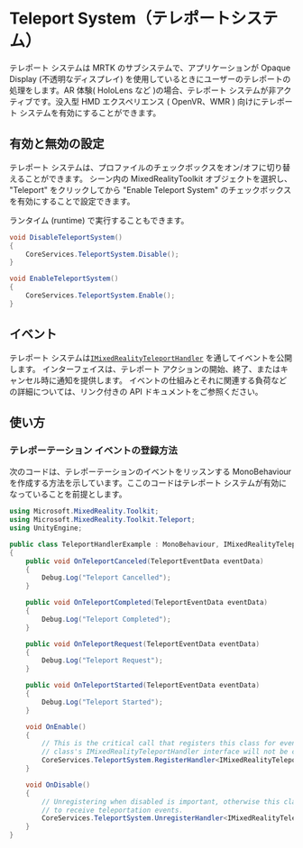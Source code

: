 # Teleport System（テレポートシステム）

テレポート システムは MRTK のサブシステムで、アプリケーションが Opaque Display (不透明なディスプレイ) を使用しているときにユーザーのテレポートの処理をします。AR 体験( HoloLens など )の場合、テレポート システムが非アクティブです。没入型 HMD エクスペリエンス ( OpenVR、WMR ) 向けにテレポート システムを有効にすることができます。


## 有効と無効の設定

テレポート システムは、プロファイルのチェックボックスをオン/オフに切り替えることができます。
シーン内の MixedRealityToolkit オブジェクトを選択し、
"Teleport" をクリックしてから "Enable Teleport System" のチェックボックスを有効にすることで設定できます。

ランタイム (runtime) で実行することもできます。

```csharp
void DisableTeleportSystem()
{
    CoreServices.TeleportSystem.Disable();
}

void EnableTeleportSystem()
{
    CoreServices.TeleportSystem.Enable();
}
```

## イベント

テレポート システムは[`IMixedRealityTeleportHandler`](xref:Microsoft.MixedReality.Toolkit.Teleport.IMixedRealityTeleportHandler) を通してイベントを公開します。
インターフェイスは、テレポート アクションの開始、終了、またはキャンセル時に通知を提供します。
イベントの仕組みとそれに関連する負荷などの詳細については、リンク付きの API ドキュメントをご参照ください。

## 使い方

### テレポーテーション イベントの登録方法

次のコードは、テレポーテーションのイベントをリッスンする MonoBehaviour を作成する方法を示しています。ここのコードはテレポート システムが有効になっていることを前提とします。

```csharp
using Microsoft.MixedReality.Toolkit;
using Microsoft.MixedReality.Toolkit.Teleport;
using UnityEngine;

public class TeleportHandlerExample : MonoBehaviour, IMixedRealityTeleportHandler
{
    public void OnTeleportCanceled(TeleportEventData eventData)
    {
        Debug.Log("Teleport Cancelled");
    }

    public void OnTeleportCompleted(TeleportEventData eventData)
    {
        Debug.Log("Teleport Completed");
    }

    public void OnTeleportRequest(TeleportEventData eventData)
    {
        Debug.Log("Teleport Request");
    }

    public void OnTeleportStarted(TeleportEventData eventData)
    {
        Debug.Log("Teleport Started");
    }

    void OnEnable()
    {
        // This is the critical call that registers this class for events. Without this
        // class's IMixedRealityTeleportHandler interface will not be called.
        CoreServices.TeleportSystem.RegisterHandler<IMixedRealityTeleportHandler>(this);
    }

    void OnDisable()
    {
        // Unregistering when disabled is important, otherwise this class will continue
        // to receive teleportation events.
        CoreServices.TeleportSystem.UnregisterHandler<IMixedRealityTeleportHandler>(this);
    }
}
```
